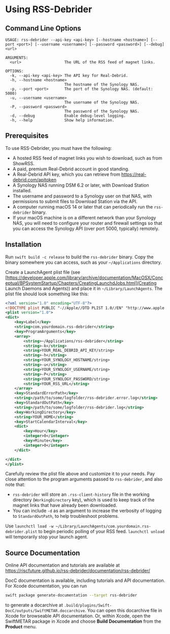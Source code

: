 # Using RSS-Debrider

## Command Line Options

```
USAGE: rss-debrider --api-key <api-key> [--hostname <hostname>] [--port <port>] [--username <username>] [--password <password>] [--debug] <url>

ARGUMENTS:
  <url>                   The URL of the RSS feed of magnet links.

OPTIONS:
  -k, --api-key <api-key> The API key for Real-Debrid.
  -h, --hostname <hostname>
                          The hostname of the Synology NAS.
  -p, --port <port>       The port of the Synology NAS. (default: 5000)
  -u, --username <username>
                          The username of the Synology NAS.
  -P, --password <password>
                          The password of the Synology NAS.
  -d, --debug             Enable debug-level logging.
  -h, --help              Show help information.
```

## Prerequisites

To use RSS-Debrider, you must have the following:

* A hosted RSS feed of magnet links you wish to download, such as from ShowRSS.
* A paid, premium Real-Debrid account in good standing.
* A Real-Debrid API key, which you can retrieve from https://real-debrid.com/apitoken
* A Synology NAS running DSM 6.2 or later, with Download Station installed.
* The username and password to a Synology user on that NAS, with permissions to
  submit files to Download Station via the API.
* A computer running macOS 14 or later that can periodically run the
  `rss-debrider` binary.
* If your macOS machine is on a different network than your Synology NAS, you
  will need to configure your router and firewall settings so that you can
  access the Synology API (over port 5000, typically) remotely.

## Installation

Run `swift build -c release` to build the `rss-debrider` binary. Copy the binary
somewhere you can access, such as your `~/Applications` directory.

Create a LaunchAgent plist file (see
[https://developer.apple.com/library/archive/documentation/MacOSX/Conceptual/BPSystemStartup/Chapters/CreatingLaunchdJobs.html](Creating Launch Daemons and Agents))
and place it in `~/Library/LaunchAgents`. The plist file should look something
like this:

``` xml
<?xml version="1.0" encoding="UTF-8"?>
<!DOCTYPE plist PUBLIC "-//Apple//DTD PLIST 1.0//EN" "http://www.apple.com/DTDs/PropertyList-1.0.dtd">
<plist version="1.0">
<dict>
    <key>Label</key>
    <string>com.yourdomain.rss-debrider</string>
    <key>ProgramArguments</key>
    <array>
        <string>~/Applications/rss-debrider</string>
        <string>-k</string>
        <string>YOUR_REAL_DEBRID_API_KEY/string>
        <string>-h</string>
        <string>YOUR_SYNOLOGY_HOSTNAME/string>
        <string>-u</string>
        <string>YOUR_SYNOLOGY_USERNAME/string>
        <string>-P</string>
        <string>YOUR_SYNOLOGY_PASSWORD/string>
        <string>YOUR_RSS_URL</string>
    </array>
    <key>StandardErrorPath</key>
    <string>/path/to/some/logfolder/rss-debrider.error.log</string>
    <key>StandardOutPath</key>
    <string>/path/to/some/logfolder/rss-debrider.log</string>
    <key>WorkingDirectory</key>
    <string>YOUR_HOME</string>
    <key>StartCalendarInterval</key>
    <dict>
        <key>Hour</key>
        <integer>0</integer>
        <key>Minute</key>
        <integer>0</integer>
    </dict>

</dict>
</plist>
```

Carefully review the plist file above and customize it to your needs. Pay close
attention to the program arguments passed to `rss-debrider`, and also note that:

* `rss-debrider` will store an `.rss-client-history` file in the working
  directory (`WorkingDirectory` key), which is used to keep track of the
  magnet links that have already been downloaded.
* You can include `-d` as an argument to increase the verbosity of logging to
  `StandardOutPath`, to help troubleshoot problems.
  
Use `launchctl load -w ~/Library/LaunchAgents/com.yourdomain.rss-debrider.plist`
to begin periodic polling of your RSS feed. `launchctl unload` will temporarily
stop your launch agent.

## Source Documentation

Online API documentation and tutorials are available at
https://riscfuture.github.io/rss-debrider/documentation/rss-debrider/

DocC documentation is available, including tutorials and API documentation. For
Xcode documentation, you can run

```sh
swift package generate-documentation --target rss-debrider
```

to generate a docarchive at
`.build/plugins/Swift-DocC/outputs/SwiftMETAR.doccarchive`. You can open this
docarchive file in Xcode for browseable API documentation. Or, within Xcode,
open the SwiftMETAR package in Xcode and choose **Build Documentation** from the
**Product** menu.

